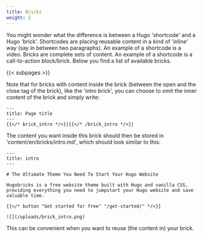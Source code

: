 ```yaml
---
title: Bricks
weight: 2
---
```


You might wonder what the difference is between a Hugo 'shortcode' and a Hugo 'brick'. Shortcodes are placing reusable content in a kind of 'inline' way (say in between two paragraphs). An example of a shortcode is a video. Bricks are complete sets of content. An example of a shortcode is a call-to-action block/brick. Below you find a list of available bricks.

{{< subpages >}}

Note that for bricks with content inside the brick (between the open and the close tag of the brick), like the 'intro brick', you can choose to omit the inner content of the brick and simply write:

```
---
title: Page title
---
{{</* brick_intro */>}}{{</* /brick_intro */>}}
```
<!--{{< brick_intro >}}{{< /brick_intro >}}-->

The content you want inside this brick should then be stored in 'content/en/bricks/intro.md', which should look similar to this:

```
---
title: intro
---

# The Ultimate Theme You Need To Start Your Hugo Website

Hugobricks is a free website theme built with Hugo and vanilla CSS, providing everything you need to jumpstart your Hugo website and save valuable time.

{{</* button "Get started for free" "/get-started/" */>}}

![](/uploads/brick_intro.png)
```

This can be convenient when you want to reuse (the content in) your brick.